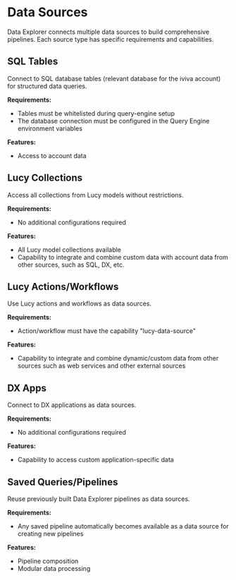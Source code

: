 # Data Sources

Data Explorer connects multiple data sources to build comprehensive pipelines. Each source type has specific requirements and capabilities.

## SQL Tables

Connect to SQL database tables (relevant database for the iviva account) for structured data queries.

**Requirements:**

* Tables must be whitelisted during query-engine setup
* The database connection must be configured in the Query Engine environment variables

**Features:**

* Access to account data

## Lucy Collections

Access all collections from Lucy models without restrictions.

**Requirements:**

* No additional configurations required

**Features:**

* All Lucy model collections available
* Capability to integrate and combine custom data with account data from other sources, such as SQL, DX, etc.

## Lucy Actions/Workflows

Use Lucy actions and workflows as data sources.

**Requirements:**

* Action/workflow must have the capability "lucy-data-source"

**Features:**

* Capability to integrate and combine dynamic/custom data from other sources such as web services and other external sources

## DX Apps

Connect to DX applications as data sources.

**Requirements:**

* No additional configurations required

**Features:**

* Capability to access custom application-specific data

## Saved Queries/Pipelines

Reuse previously built Data Explorer pipelines as data sources.

**Requirements:**

* Any saved pipeline automatically becomes available as a data source for creating new pipelines

**Features:**

* Pipeline composition
* Modular data processing
